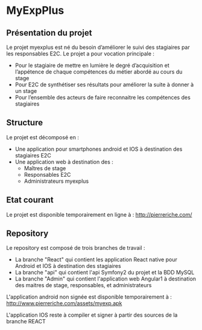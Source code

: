 # MyExpPlus

## Présentation du projet
Le projet myexplus est né du besoin d’améliorer le suivi des stagiaires par les responsables E2C.
Le projet a pour vocation principale :
+ Pour le stagiaire de mettre en lumière le degré d’acquisition et l’appétence de chaque compétences du métier abordé au cours du stage
+ Pour E2C de synthétiser ses résultats pour améliorer la suite à donner à un stage
+ Pour l’ensemble des acteurs de faire reconnaitre les compétences des stagiaires

## Structure
Le projet est décomposé en :
+ Une application pour smartphones android et IOS à destination des stagiaires E2C
+ Une application web à destination des :
  + Maîtres de stage
  + Responsables E2C
  + Administrateurs myexplus
  
## Etat courant
Le projet est disponible temporairement en ligne à : http://pierreriche.com/

## Repository
Le repository est composé de trois branches de travail :
+ La branche "React" qui contient les application React native pour Android et IOS à destination des stagiaires
+ La branche "api" qui contient l'api Symfony2 du projet et la BDD MySQL
+ La branche "Admin" qui contient l'application web Angular1 à destination des maitres de stage, responsables, et administrateurs

L'application android non signée est disponible temporairement à : http://www.pierreriche.com/assets/myexp.apk

L'application IOS reste à compiler et signer à partir des sources de la branche REACT
